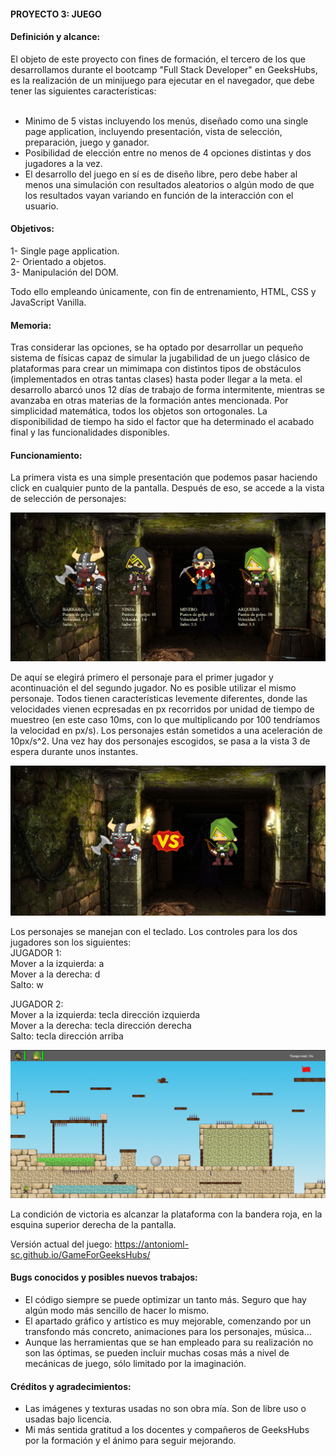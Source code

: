 #### PROYECTO 3: JUEGO

#### Definición y alcance:

El objeto de este proyecto con fines de formación, el tercero de los que desarrollamos durante el bootcamp "Full Stack Developer" en GeeksHubs, es la realización de un minijuego para ejecutar en el navegador, que debe tener las siguientes características: </br>
</br>
- Minimo de 5 vistas incluyendo los menús, diseñado como una single page application, incluyendo presentación, vista de selección, preparación, juego y ganador. </br>
- Posibilidad de elección entre no menos de 4 opciones distintas y dos jugadores a la vez. </br>
- El desarrollo del juego en sí es de diseño libre, pero debe haber al menos una simulación con resultados aleatorios o algún modo de que los resultados vayan variando en función de la interacción con el usuario. </br>

#### Objetivos:

1- Single page application. <br>
2- Orientado a objetos. <br>
3- Manipulación del DOM. <br>

Todo ello empleando únicamente, con fin de entrenamiento, HTML, CSS y JavaScript Vanilla. <br>

#### Memoria:

Tras considerar las opciones, se ha optado por desarrollar un pequeño sistema de físicas capaz de simular la jugabilidad de un juego clásico de plataformas para crear un mimimapa con distintos tipos de obstáculos (implementados en otras tantas clases) hasta poder llegar a la meta. el desarrollo abarcó unos 12 días de trabajo de forma intermitente, mientras se avanzaba en otras materias de la formación antes mencionada. Por simplicidad matemática, todos los objetos son ortogonales. La disponibilidad de tiempo ha sido el factor que ha determinado el acabado final y las funcionalidades disponibles.

#### Funcionamiento:

La primera vista es una simple presentación que podemos pasar haciendo click en cualquier punto de la pantalla. Después de eso, se accede a la vista de selección de personajes:

<img src="./img/selection.png">

De aquí se elegirá primero el personaje para el primer jugador y acontinuación el del segundo jugador. No es posible utilizar el mismo personaje. Todos tienen características levemente diferentes, donde las velocidades vienen ecpresadas en px recorridos por unidad de tiempo de muestreo (en este caso 10ms, con lo que multiplicando por 100 tendríamos la velocidad en px/s). Los personajes están sometidos a una aceleración de 10px/s^2. Una vez hay dos personajes escogidos, se pasa a la vista 3 de espera durante unos instantes.

<img src="./img/waiting.png">

Los personajes se manejan con el teclado. Los controles para los dos jugadores son los siguientes: <br>
JUGADOR 1: <br> 
Mover a la izquierda: a <br>
Mover a la derecha: d <br>
Salto: w <br>

JUGADOR 2: <br> 
Mover a la izquierda: tecla dirección izquierda <br>
Mover a la derecha: tecla dirección derecha <br>
Salto: tecla dirección arriba <br>

<img src="./img/play.png">

La condición de victoria es alcanzar la plataforma con la bandera roja, en la esquina superior derecha de la pantalla.

Versión actual del juego: https://antonioml-sc.github.io/GameForGeeksHubs/

#### Bugs conocidos y posibles nuevos trabajos:

- El código siempre se puede optimizar un tanto más. Seguro que hay algún modo más sencillo de hacer lo mismo. <br>
- El apartado gráfico y artístico es muy mejorable, comenzando por un transfondo más concreto, animaciones para los personajes, música... </br>
- Aunque las herramientas que se han empleado para su realización no son las óptimas, se pueden incluir muchas cosas más a nivel de mecánicas de juego, sólo limitado por la imaginación.

#### Créditos y agradecimientos:

- Las imágenes y texturas usadas no son obra mía. Son de libre uso o usadas bajo licencia. <br>
- Mi más sentida gratitud a los docentes y compañeros de GeeksHubs por la formación y el ánimo para seguir mejorando.